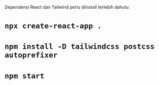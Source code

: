 Dependensi React dan Tailwind perlu diinstall terlebih dahulu:
# `npx create-react-app .`
# `npm install -D tailwindcss postcss autoprefixer`
# `npm start`
